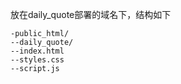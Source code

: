 放在daily_quote部署的域名下，结构如下

```
-public_html/
--daily_quote/
--index.html
--styles.css
--script.js
```

